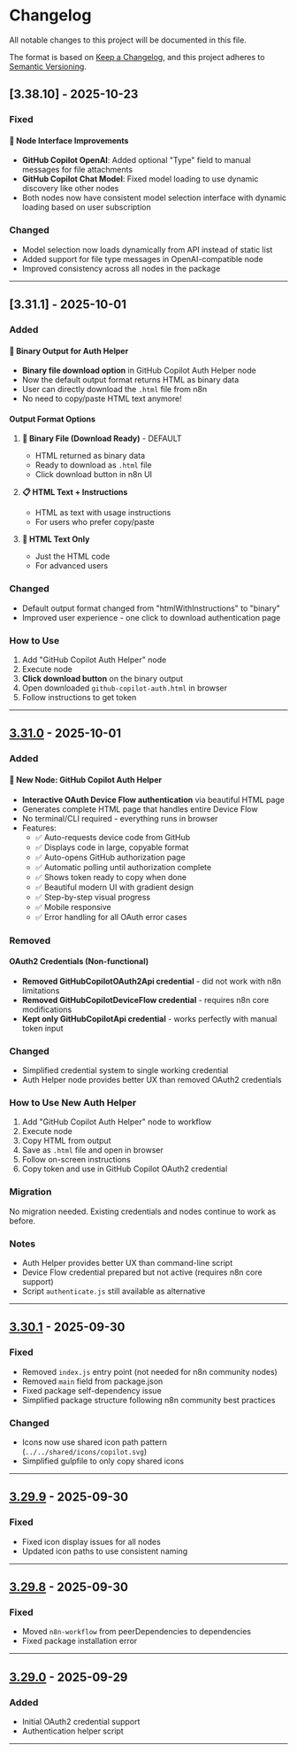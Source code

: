 # Changelog

All notable changes to this project will be documented in this file.

The format is based on [Keep a Changelog](https://keepachangelog.com/en/1.0.0/),
and this project adheres to [Semantic Versioning](https://semver.org/spec/v2.0.0.html).

## [3.38.10] - 2025-10-23

### Fixed

#### 🔧 Node Interface Improvements

- **GitHub Copilot OpenAI**: Added optional "Type" field to manual messages for file attachments
- **GitHub Copilot Chat Model**: Fixed model loading to use dynamic discovery like other nodes
- Both nodes now have consistent model selection interface with dynamic loading based on user subscription

### Changed

- Model selection now loads dynamically from API instead of static list
- Added support for file type messages in OpenAI-compatible node
- Improved consistency across all nodes in the package

---

## [3.31.1] - 2025-10-01

### Added

#### 🎁 Binary Output for Auth Helper

- **Binary file download option** in GitHub Copilot Auth Helper node
- Now the default output format returns HTML as binary data
- User can directly download the `.html` file from n8n
- No need to copy/paste HTML text anymore!

#### Output Format Options

1. **📄 Binary File (Download Ready)** - DEFAULT
   - HTML returned as binary data
   - Ready to download as `.html` file
   - Click download button in n8n UI
   
2. **📋 HTML Text + Instructions**
   - HTML as text with usage instructions
   - For users who prefer copy/paste
   
3. **📝 HTML Text Only**
   - Just the HTML code
   - For advanced users

### Changed

- Default output format changed from "htmlWithInstructions" to "binary"
- Improved user experience - one click to download authentication page

### How to Use

1. Add "GitHub Copilot Auth Helper" node
2. Execute node
3. **Click download button** on the binary output
4. Open downloaded `github-copilot-auth.html` in browser
5. Follow instructions to get token

---

## [3.31.0] - 2025-10-01

### Added

#### 🎉 New Node: GitHub Copilot Auth Helper

- **Interactive OAuth Device Flow authentication** via beautiful HTML page
- Generates complete HTML page that handles entire Device Flow
- No terminal/CLI required - everything runs in browser
- Features:
  - ✅ Auto-requests device code from GitHub
  - ✅ Displays code in large, copyable format
  - ✅ Auto-opens GitHub authorization page
  - ✅ Automatic polling until authorization complete
  - ✅ Shows token ready to copy when done
  - ✅ Beautiful modern UI with gradient design
  - ✅ Step-by-step visual progress
  - ✅ Mobile responsive
  - ✅ Error handling for all OAuth error cases

### Removed

#### OAuth2 Credentials (Non-functional)

- **Removed GitHubCopilotOAuth2Api credential** - did not work with n8n limitations
- **Removed GitHubCopilotDeviceFlow credential** - requires n8n core modifications
- **Kept only GitHubCopilotApi credential** - works perfectly with manual token input

### Changed

- Simplified credential system to single working credential
- Auth Helper node provides better UX than removed OAuth2 credentials

### How to Use New Auth Helper

1. Add "GitHub Copilot Auth Helper" node to workflow
2. Execute node
3. Copy HTML from output
4. Save as `.html` file and open in browser
5. Follow on-screen instructions
6. Copy token and use in GitHub Copilot OAuth2 credential

### Migration
No migration needed. Existing credentials and nodes continue to work as before.

### Notes
- Auth Helper provides better UX than command-line script
- Device Flow credential prepared but not active (requires n8n core support)
- Script `authenticate.js` still available as alternative

---

## [3.30.1] - 2025-09-30

### Fixed
- Removed `index.js` entry point (not needed for n8n community nodes)
- Removed `main` field from package.json
- Fixed package self-dependency issue
- Simplified package structure following n8n community best practices

### Changed
- Icons now use shared icon path pattern (`../../shared/icons/copilot.svg`)
- Simplified gulpfile to only copy shared icons

---

## [3.29.9] - 2025-09-30

### Fixed
- Fixed icon display issues for all nodes
- Updated icon paths to use consistent naming

---

## [3.29.8] - 2025-09-30

### Fixed
- Moved `n8n-workflow` from peerDependencies to dependencies
- Fixed package installation error

---

## [3.29.0] - 2025-09-29

### Added
- Initial OAuth2 credential support
- Authentication helper script

---

[3.31.0]: https://github.com/sufficit/n8n-nodes-github-copilot/compare/v3.30.1...v3.31.0
[3.30.1]: https://github.com/sufficit/n8n-nodes-github-copilot/compare/v3.29.9...v3.30.1
[3.29.9]: https://github.com/sufficit/n8n-nodes-github-copilot/compare/v3.29.8...v3.29.9
[3.29.8]: https://github.com/sufficit/n8n-nodes-github-copilot/compare/v3.29.0...v3.29.8
[3.29.0]: https://github.com/sufficit/n8n-nodes-github-copilot/releases/tag/v3.29.0
